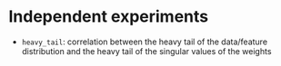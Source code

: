 # Independent experiments

- `heavy_tail`: correlation between the heavy tail of the data/feature distribution and the heavy tail of the singular values of the weights
